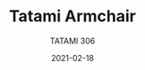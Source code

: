 ---
designer: "Claudio Dondoli - Marco Pocci"
description: "Tatami%20collection%20expresses%20desire%20to%20live%20at%20open%20air.%20The%20peculiar%20weaving%20of%20the%20shell%20guarantees%20comfort%20and%20encourages%20relax.%20Gas%20assisted%20injection%20moulding%20polypropylene%20armchair%2C%20charged%20with%20glass%20fibers."
image_primary: "img/Tatami_306_01_zoom.jpg"
image_secondary: "img/Tatami_306_02_zoom.jpg"
manufacturer: "Pedrali"
href: "https://www.pedrali.it/en/products/catalog/Armchair-TATAMI-306/"
subtitle: "TATAMI 306"
tags: 
  - "Pedrali"
  - "Chairs"
title: "Tatami Armchair"
category: "Chairs"
slug: "/manufacturers/pedrali/chairs/claudio-dondoli-marco-pocci-tatami-armchair"
date: "2021-02-18"
---
